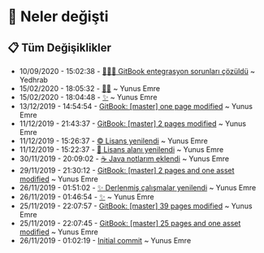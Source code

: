 # 👀 Neler değişti

## 📋 Tüm Değişiklikler

- 10/09/2020 - 15:02:38 - [🔄👨‍🔧 GitBook entegrasyon sorunları çözüldü](https://github.com/YEmreAk/YLinux/commit/bf78e335568e3327468a80bfce6cf5ba2ece3eff?diff=split) ~ Yedhrab
- 15/02/2020 - 18:05:32 - [👨‍🔧](https://github.com/YEmreAk/YLinux/commit/e3f463ed0520a82330c1dabe1616749bcb17c7b9?diff=split) ~ Yunus Emre
- 15/02/2020 - 18:04:48 - [✨](https://github.com/YEmreAk/YLinux/commit/8138b1c5e32f655aee80204ea3ab4c02fbb9894e?diff=split) ~ Yunus Emre
- 13/12/2019 - 14:54:54 - [GitBook: [master] one page modified](https://github.com/YEmreAk/YLinux/commit/34e33ef356469809f77ec2ff6b39066cf98b9377?diff=split) ~ Yunus Emre
- 11/12/2019 - 21:43:37 - [GitBook: [master] 2 pages modified](https://github.com/YEmreAk/YLinux/commit/e4f632f47131f2bc9f6810669825e03979e997f8?diff=split) ~ Yunus Emre
- 11/12/2019 - 15:26:37 - [©️ Lisans yenilendi](https://github.com/YEmreAk/YLinux/commit/7fcd1d05a5a4493743d85008c3af0a1d064526ae?diff=split) ~ Yunus Emre
- 11/12/2019 - 15:22:37 - [📝 Lisans alanı yenilendi](https://github.com/YEmreAk/YLinux/commit/8e91df7e3d6c7f5e33ec79c027a2330686476b09?diff=split) ~ Yunus Emre
- 30/11/2019 - 20:09:02 - [☕ Java notlarım eklendi](https://github.com/YEmreAk/YLinux/commit/5ddb0aef8e19f499051ec2a14e5c5aec6c3e3822?diff=split) ~ Yunus Emre
- 29/11/2019 - 21:30:12 - [GitBook: [master] 2 pages and one asset modified](https://github.com/YEmreAk/YLinux/commit/0a210aca6fb9aced0a0581335fb1ad42523ca39e?diff=split) ~ Yunus Emre
- 26/11/2019 - 01:51:02 - [✨ Derlenmiş çalışmalar yenilendi](https://github.com/YEmreAk/YLinux/commit/70a85817036a389d923a9a11e4e76fb9f3b0bc37?diff=split) ~ Yunus Emre
- 26/11/2019 - 01:46:54 - [✨](https://github.com/YEmreAk/YLinux/commit/7db991603c70abec9f6b937c9603bdb162e3c5bd?diff=split) ~ Yunus Emre
- 25/11/2019 - 22:07:57 - [GitBook: [master] 39 pages modified](https://github.com/YEmreAk/YLinux/commit/16c5c627e1afa9fbad535365d7d098bd21a8a713?diff=split) ~ Yunus Emre
- 25/11/2019 - 22:07:45 - [GitBook: [master] 25 pages and one asset modified](https://github.com/YEmreAk/YLinux/commit/f7939784e0d82c45353bc24a2e52114f1aba03d4?diff=split) ~ Yunus Emre
- 26/11/2019 - 01:02:19 - [Initial commit](https://github.com/YEmreAk/YLinux/commit/a077e662c6d4c552e5444daa22b704da98cbd159?diff=split) ~ Yunus Emre